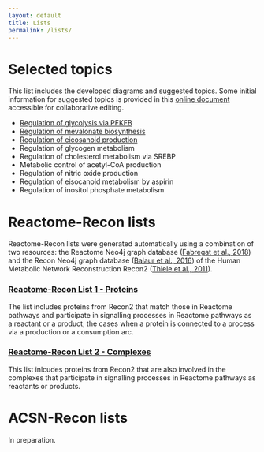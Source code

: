 ```yaml
---
layout: default
title: Lists
permalink: /lists/
---
```


# Selected topics

This list includes the developed diagrams and suggested topics. Some initial information for suggested topics is provided in this [online document](https://docs.google.com/document/d/1gk5YU7tp95t3LJwD252geeZupY-QJU6CikFAbsRQeRI/edit?usp=sharing) accessible for collaborative editing.

* <a href="/glycolysis/">Regulation of glycolysis via PFKFB</a>
* <a href="/mevalonate/">Regulation of mevalonate biosynthesis</a>
* <a href="/eicosanoids/">Regulation of eicosanoid production</a>
* Regulation of glycogen metabolism
* Regulation of cholesterol metabolism via SREBP
* Metabolic control of acetyl-CoA production
* Regulation of nitric oxide production
* Regulation of eisocanoid metabolism by aspirin
* Regulation of inositol phosphate metabolism

# Reactome-Recon lists

Reactome-Recon lists were generated automatically using a combination of two resources: the Reactome Neo4j graph database ([Fabregat et al., 2018](https://doi.org/10.1371/journal.pcbi.1005968)) and the Recon Neo4j graph database ([Balaur et al., 2016](https://doi.org/10.1093/bioinformatics/btw731)) of the Human Metabolic Network Reconstruction Recon2 ([Thiele et al., 2011](https://doi.org/10.1038/nbt.2488)).

### <a href="/reactome-recon-proteins/">Reactome-Recon List 1 - Proteins</a>
  
The list includes proteins from Recon2 that match those in Reactome pathways and participate in signalling processes in Reactome pathways as a reactant or a product, the cases when a protein is connected to a process via a production or a consumption arc.

### <a href="/reactome-recon-complexes/">Reactome-Recon List 2 - Complexes</a>

This list inlcudes proteins from Recon2 that are also involved in the complexes that participate in signalling processes in Reactome pathways as reactants or products.

# ACSN-Recon lists

In preparation.
